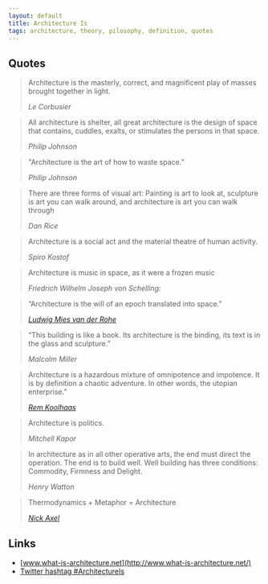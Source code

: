 ```yaml
---
layout: default
title: Architecture Is
tags: architecture, theory, pilosophy, definition, quotes
---
```


## Quotes

> Architecture is the masterly, correct, and magnificent play of masses brought
> together in light.
>
> <cite>Le Corbusier</cite>

> All architecture is shelter, all great architecture is the design of space
> that contains, cuddles, exalts, or stimulates the persons in that space.
>
> <cite>Philip Johnson</cite>

> "Architecture is the art of how to waste space.”
>
> <cite>Philip Johnson</cite>

> There are three forms of visual art: Painting is art to look at, sculpture
> is art you can walk around, and architecture is art you can walk through
>
> <cite>Dan Rice</cite>

> Architecture is a social act and the material theatre of human activity.
>
> <cite>Spiro Kostof</cite>
>

> Architecture is music in space, as it were a frozen music
>
> <cite>Friedrich Wilhelm Joseph von Schelling:</cite>

> “Architecture is the will of an epoch translated into space.”
>
> <cite>[Ludwig Mies van der Rohe](mies_van_der_rohe)</cite>

> “This building is like a book. Its architecture is the binding, its text is
> in the glass and sculpture.”
>
> <cite>Malcolm Miller</cite>

> Architecture is a hazardous mixture of omnipotence and impotence. It is by
> definition a chaotic adventure. In other words, the utopian enterprise.”
>
> <cite>[Rem Koolhaas](rem_koolhaas)</cite>

> Architecture is politics.
>
> <cite>Mitchell Kapor</cite>

> In architecture as in all other operative arts, the end must direct the
> operation. The end is to build well. Well building has three conditions:
> Commodity, Firmness and Delight.
>
> <cite>Henry Watton</cite>

> Thermodynamics + Metaphor = Architecture
>
> <cite>[Nick Axel](https://twitter.com/alucidwake/status/321930686296633344)</cite>



## Links

* [www.what-is-architecture.net](http://www.what-is-architecture.net/)
* [Twitter hashtag #ArchitectureIs](https://twitter.com/search?q=%23architectureis)

